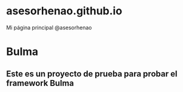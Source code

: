 # asesorhenao.github.io
Mi página principal @asesorhenao

# Bulma
## Este es un proyecto de prueba para probar el framework Bulma
